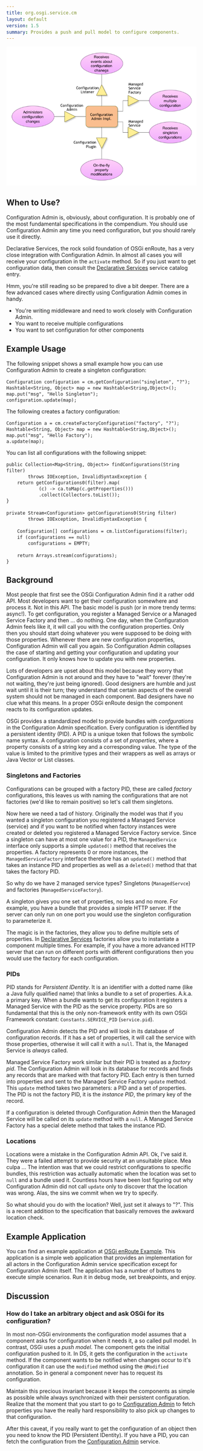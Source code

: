 ```yaml
---
title: org.osgi.service.cm
layout: default
version: 1.5
summary: Provides a push and pull model to configure components. 
---
```


![Configuration Admin Collaboration Diagram](/img/services/org.osgi.service.cm.overview.png)

## When to Use?

Configuration Admin is, obviously, about configuration. It is probably one of the most fundamental specifications in the compendium. You should use Configuration Admin any time you need configuration, but you should rarely use it directly. 

Declarative Services, the rock solid foundation of OSGi enRoute, has a very close integration with Configuration Admin. In almost all cases you will receive your configuration in the `activate` method. So if you just want to get configuration data, then consult the [Declarative Services][1] service catalog entry. 

Hmm, you're still reading so be prepared to dive a bit deeper. There are a few advanced cases where directly using Configuration Admin comes in handy. 

* You're writing middleware and need to work closely with Configuration Admin.
* You want to receive multiple configurations
* You want to set configuration for other components

## Example Usage

The following snippet shows a small example how you can use Configuration Admin to create a singleton configuration:

	Configuration configuration = cm.getConfiguration("singleton", "?");
	Hashtable<String, Object> map = new Hashtable<String,Object>();
	map.put("msg", "Hello Singleton");
	configuration.update(map);

The following creates a factory configuration:

	Configuration a = cm.createFactoryConfiguration("factory", "?");
	Hashtable<String, Object> map = new Hashtable<String,Object>();
	map.put("msg", "Hello Factory");
	a.update(map);

You can list all configurations with the following snippet:

	public Collection<Map<String, Object>> findConfigurations(String filter)
			throws IOException, InvalidSyntaxException {
		return getConfigurations0(filter).map(
				(c) -> ca.toMap(c.getProperties()))
				.collect(Collectors.toList());
	}

	private Stream<Configuration> getConfigurations0(String filter)
			throws IOException, InvalidSyntaxException {

		Configuration[] configurations = cm.listConfigurations(filter);
		if (configurations == null)
			configurations = EMPTY;

		return Arrays.stream(configurations);
	}

## Background

Most people that first see the OSGi Configuration Admin find it a rather odd API. Most developers want to get their configuration somewhere and process it. Not in this API. The basic model is push (or in more trendy terms: async!). To get configuration, you register a Managed Service or a Managed Service Factory and then ... do nothing. One day, when the Configuration Admin feels like it, it will call you with the configuration properties. Only then you should start doing whatever you were supposed to be doing with those properties. Whenever there are new configuration properties, Configuration Admin will call you again. So Configuration Admin collapses the case of starting and getting your configuration and updating your configuration. It only knows how to update you with new properties.

Lots of developers are upset about this model because they worry that Configuration Admin is not around and they have to "wait" forever (they're not waiting, they're just being ignored). Good designers are humble and just wait until it is their turn; they understand that certain aspects of the overall system should not be managed in each component. Bad designers have no clue what this means. In a proper OSGi enRoute design the component reacts to its configuration updates.

OSGi provides a standardized model to provide bundles with _confgurations_ in the Configuration Admin specification. Every configuration is identified by a persistent identity (PID). A PID is a unique token that follows the symbolic name syntax. A configuration consists of a set of _properties_, where a property consists of a string key and a corresponding value. The type of the value is limited to the primitive types and their wrappers as well as arrays or Java Vector or List classes. 

### Singletons and Factories

Configurations can be grouped with a factory PID, these are called _factory_ configurations, this leaves us with naming the configurations that are not factories (we'd like to remain positive) so let's call them singletons.

Now here we need a tad of history. Originally the model was that if you wanted a singleton configuration you registered a Managed Service (service) and if you want to be notified when factory instances were created or deleted you registered a Managed Service Factory service. Since a singleton can have at most one value for a PID, the `ManagedService` interface only supports a simple `updated()` method that receives the properties. A factory represents 0 or more instances, the `ManagedServiceFactory` interface therefore has an `updated()` method that takes an instance PID and properties as well as a `deleted()` method that that takes the factory PID.

So why do we have 2 managed service types? Singletons (`ManagedServce`) and factories (`ManagedServiceFactory`). 

A singleton gives you one set of properties, no less and no more. For example, you have a bundle that provides a simple HTTP server. If the server can only run on one port you would use the singleton configuration to parameterize it. 

The magic is in the factories, they allow you to define multiple sets of properties. In [Declarative Services][1] factories allow you to instantiate a component multiple times. For example, if you have a more advanced HTTP server that can run on different ports with different configurations then you would use the factory for each configuration.

### PIDs

PID stands for _Persistent IDentity_. It is an identifier with a dotted name (like a Java fully qualified name) that links a bundle to a set of properties. A.k.a. a primary key. When a bundle wants to get its configuration it registers a Managed Service with the PID as the service property. PIDs are so fundamental that this is the only non-framework entity with its own OSGi Framework constant: `Constants.SERVICE_PID` (`service.pid`).

Configuration Admin detects the PID and will look in its database of configuration records. If it has a set of properties, it will call the service with those properties, otherwise it will call it with a `null`. That is, the Managed Service is _always_ called.

Managed Service Factory work similar but their PID is treated as a _factory pid_. The Configuration Admin will look in its database for records and finds any records that are marked with that factory PID. Each entry is then turned into properties and sent to the Managed Service Factory `update` method. This `update` method takes two parameters: a PID and  a set of properties. The PID is not the factory PID, it is the _instance PID_, the primary key of the record.

If a configuration is deleted through Configuration Admin then the Managed Service will be called on its `update` method with a `null`. A Managed Service Factory has a special delete method that takes the instance PID. 

### Locations

Locations were a mistake in the Configuration Admin API. Ok, I've said it. They were a failed attempt to provide security at an unsuitable place. Mea culpa ... The intention was that we could restrict configurations to specific bundles, this restriction was actually automatic when the location was set to `null` and a bundle used it. Countless hours have been lost figuring out why Configuration Admin did not call `update` only to discover that the location was wrong. Alas, the sins we commit when we try to specify.

So what should you do with the location? Well, just set it always to "?". This is a recent addition to the specification that basically removes the awkward location check. 

## Example Application

You can find an example application at [OSGi enRoute Example][2]. This application is a simple web application that provides an implementation for all actors in the Configuration Admin service specification except for Configuration Admin itself. The application has a number of buttons to execute simple scenarios. Run it in debug mode, set breakpoints, and enjoy.

## Discussion

### How do I take an arbitrary object and ask OSGi for its configuration?

In most non-OSGi environments the configuration model assumes that a component asks for configuration when it needs it, a so called pull model. In contrast, OSGi uses a _push model_. The component gets the initial configuration pushed to it. In DS, it gets the configuration in the `activate` method. If the component wants to be notified when changes occur to it's configuration it can use the `modified` method using the `@Modified` annotation. So in general a component never has to request its configuration.

Maintain this precious invariant because it keeps the components as simple as possible while always synchronized with their persistent configuration. Realize that the moment that you start to go to [Configuration Admin] to fetch properties you have the really hard responsibility to also pick up changes to that configuration.

After this caveat, if you really want to get the configuration of an object then you need to know the PID (Persistent IDentity). If you have a PID, you can fetch the configuration from the [Configuration Admin] service.


[1]: /services/org.osgi.service.component.html
[2]: https://github.com/osgi/osgi.enroute.examples/tree/master/osgi.enroute.examples.cm.application
[Configuration Admin]: /services/org.osgi.service.cm
